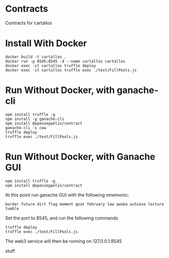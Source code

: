 # Contracts
Contracts for cartallos


# Install With Docker
    docker build -t cartallos .
    docker run -p 8545:8545 -d --name cartallos cartallos
    docker exec -it cartallos truffle deploy
    docker exec -it cartallos truffle exec ./test/FillPools.js

# Run Without Docker, with ganache-cli
    npm install truffle -g
    npm install -g ganache-cli
    npm install @openzeppelin/contract
    ganache-cli -s cow
    truffle deploy
    truffle exec ./test/FillPools.js

# Run Without Docker, with Ganache GUI
    npm install truffle -g
    npm install @openzeppelin/contract
At this point run ganache GUI with the following mnemonic: 
    
    border future dirt flag moment goat february law awake achieve lecture tumble

Set the port to 8545, and run the following commands

    truffle deploy
    truffle exec ./test/FillPools.js

The web3 service will then be running on 127.0.0.1:8545

stuff
